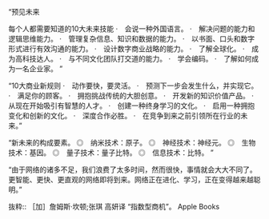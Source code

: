 “预见未来

每个人都需要知道的10大未来技能
·　会说一种外国语言。
·　解决问题的能力和逻辑思维能力。
·　管理复杂信息、知识和数据的能力。
·　以书面、口头和数字形式进行有效沟通的能力。
·　设计数字商业战略的能力。
·　了解全球化。
·　成为高科技达人。
·　与不同文化团队打交道的能力。
·　学会编码。
·　了解如何成为一名企业家。
”

“10大商业新规则
·　动作要快，要灵活。
·　预测下一步会发生什么，并实现它。
·　满足你的顾客。
·　拥抱挑战传统的大胆创意。
·　开发新的知识价值产品。
·　从现在开始吸引有智慧的人才。
·　创建一种终身学习的文化。
·　启用一种拥抱变化和创新的文化。
·　深度合作必胜。
·　在竞争到来之前引领所在行业的未来。”

“新未来的构成要素。
◎　纳米技术：原子。
◎　神经技术：神经元。
◎　生物技术：基因。
◎　量子技术：量子比特。
◎　信息技术：比特。
”

“由于网络的诸多不足，我们浪费了太多时间，然而很快，事情就会大大不同了。更智能、更快、更直观的网络即将到来。网络正在进化、学习，正在变得越来越聪明。”

抜粋:: ［加］詹姆斯·坎顿;张琪 高妍译  “指数型商机”。 Apple Books  

